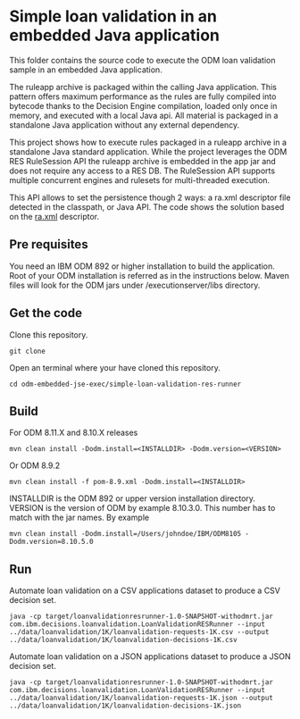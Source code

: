 # Simple loan validation in an embedded Java application
This folder contains the source code to execute the ODM loan validation sample in an embedded Java application.

The ruleapp archive is packaged within the calling Java application. This pattern offers maximum performance as the rules are fully compiled into bytecode thanks to the Decision Engine compilation, loaded only once in memory, and executed with a local Java api. All material is packaged in a standalone Java application without any external dependency.

This project shows how to execute rules packaged in a ruleapp archive in a standalone Java standard application.
While the project leverages the ODM RES RuleSession API the ruleapp archive is embedded in the app jar and does not require any access to a RES DB.
The RuleSession API supports multiple concurrent engines and rulesets for multi-threaded execution.

This API allows to set the persistence though 2 ways: a ra.xml descriptor file detected in the classpath, or Java API. The code shows the solution based on the [ra.xml](src/main/ra.xml) descriptor.

## Pre requisites
You need an IBM ODM 892 or higher installation to build the application. Root of your ODM installation is referred as <INSTALLDIR> in the instructions below. Maven files will look for the ODM jars under <INSTALLDIR>/executionserver/libs directory.

## Get the code
Clone this repository.
```console
git clone
```
Open an terminal where your have cloned this repository.
```console
cd odm-embedded-jse-exec/simple-loan-validation-res-runner
```
## Build
For ODM 8.11.X and 8.10.X releases
```console
mvn clean install -Dodm.install=<INSTALLDIR> -Dodm.version=<VERSION>
```
Or ODM 8.9.2
```console
mvn clean install -f pom-8.9.xml -Dodm.install=<INSTALLDIR>
```
INSTALLDIR is the ODM 892 or upper version installation directory.
VERSION is the version of ODM by example 8.10.3.0. This number has to match with the jar names.
By example 
```console
mvn clean install -Dodm.install=/Users/johndoe/IBM/ODM8105 -Dodm.version=8.10.5.0
```


## Run

Automate loan validation on a CSV applications dataset to produce a CSV decision set.
```console
java -cp target/loanvalidationresrunner-1.0-SNAPSHOT-withodmrt.jar com.ibm.decisions.loanvalidation.LoanValidationRESRunner --input ../data/loanvalidation/1K/loanvalidation-requests-1K.csv --output ../data/loanvalidation/1K/loanvalidation-decisions-1K.csv
```

Automate loan validation on a JSON applications dataset to produce a JSON decision set.
```console
java -cp target/loanvalidationresrunner-1.0-SNAPSHOT-withodmrt.jar com.ibm.decisions.loanvalidation.LoanValidationRESRunner --input ../data/loanvalidation/1K/loanvalidation-requests-1K.json --output ../data/loanvalidation/1K/loanvalidation-decisions-1K.json
```
